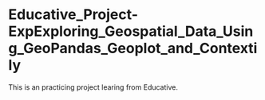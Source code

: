 # Educative_Project-ExpExploring_Geospatial_Data_Using_GeoPandas_Geoplot_and_Contextily
This is an practicing project learing from Educative.

